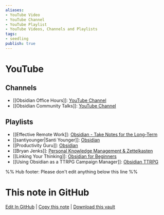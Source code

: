 ```yaml
---
aliases: 
- YouTube Video
- YouTube Channel
- YouTube Playlist
- YouTube Videos, Channels and Playlists
tags:
- seedling
publish: true
---
```


# YouTube

## Channels

- [[Obsidian Office Hours]]: [YouTube Channel](https://www.youtube.com/channel/UCJKoNPnBdCSloJ2wlKnV2Fw)
- [[Obsidian Community Talks]]: [YouTube Channel](https://www.youtube.com/channel/UCxNSTq2kmupdR6LD400FpvA)

## Playlists
- [[Effective Remote Work]]: [Obsidian - Take Notes for the Long-Term](https://youtube.com/playlist?list=PLrI2d6gSaO9BCd8HjgkSY1yd50nyfxYpN)
- [[santiyounger|Santi Younger]]: [Obsidian](https://www.youtube.com/playlist?list=PL_7j1BHf-xmj3Jr2h3lI6SXlvIaIjcmmo)
- [[Productivity Guru]]: [Obsidian](https://www.youtube.com/playlist?list=PLvmlaxyxtsWz428CtIo_Ia8Bhbo8Uvq2f)
- [[Bryan Jenks]]: [Personal Knowledge Management & Zettelkasten](https://www.youtube.com/playlist?list=PL5fd4SsfvECy0zzf8Cyo20ZoipEt6YeL3)
- [[Linking Your Thinking]]: [Obsidian for Beginners](https://www.youtube.com/playlist?list=PL3NaIVgSlAVLHty1-NuvPa9V0b0UwbzBd)
- [[Using Obsidian as a TTRPG Campaign Manager]]: [Obsidian TTRPG](https://youtube.com/playlist?list=PLV5XWfKkFpk7MJTKv5YdSSpT9b-vLslWu)

%% Hub footer: Please don't edit anything below this line %%

# This note in GitHub

<span class="git-footer">[Edit In GitHub](https://github.dev/obsidian-community/obsidian-hub/blob/main/01%20-%20Community/Video%20Channels/YouTube.md "git-hub-edit-note") | [Copy this note](https://raw.githubusercontent.com/obsidian-community/obsidian-hub/main/01%20-%20Community/Video%20Channels/YouTube.md "git-hub-copy-note") | [Download this vault](https://github.com/obsidian-community/obsidian-hub/archive/refs/heads/main.zip "git-hub-download-vault") </span>